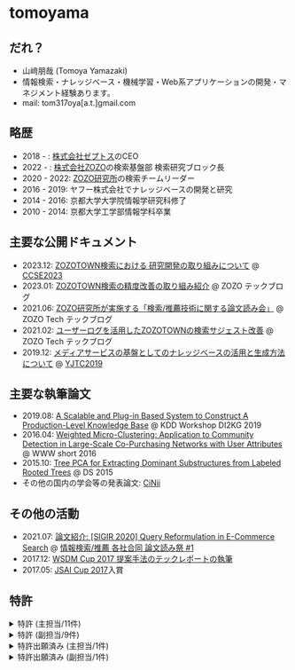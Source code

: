 # tomoyama
## だれ？
- 山﨑朋哉 (Tomoya Yamazaki)
- 情報検索・ナレッジベース・機械学習・Web系アプリケーションの開発・マネジメント経験あります。
- mail: tom317oya[a.t.]gmail.com

## 略歴
- 2018 - : [株式会社ゼプトス](https://www.zeptos.jp/)のCEO
- 2022 - : [株式会社ZOZO](https://corp.zozo.com/)の検索基盤部 検索研究ブロック長
- 2020 - 2022: [ZOZO研究所](https://research.zozo.com/)の検索チームリーダー
- 2016 - 2019: ヤフー株式会社でナレッジベースの開発と研究
- 2014 - 2016: 京都大学大学院情報学研究科修了
- 2010 - 2014: 京都大学工学部情報学科卒業

## 主要な公開ドキュメント
- 2023.12: [ZOZOTOWN検索における 研究開発の取り組みについて](https://speakerdeck.com/tomoyayama/2023-ccse-zozotownjian-suo-niokeru-yan-jiu-kai-fa-noqu-rizu-minituite) @ [CCSE2023](https://ccse.jp/2023/)
- 2023.01: [ZOZOTOWN検索の精度改善の取り組み紹介](https://techblog.zozo.com/entry/search-relevance-improvement) @ ZOZO テックブログ
- 2021.06: [ZOZO研究所が実施する「検索/推薦技術に関する論文読み会」](https://techblog.zozo.com/entry/search-recommend-articles-study-session) @ ZOZO Tech テックブログ
- 2021.02: [ユーザーログを活用したZOZOTOWNの検索サジェスト改善](https://techblog.zozo.com/entry/zozotown-search-suggestion) @ ZOZO Tech テックブログ
- 2019.12: [メディアサービスの基盤としてのナレッジベースの活用と生成方法について](https://www.docswell.com/s/ydnjp/K1M925-2019-12-12-153636#p1) @ [YJTC2019](https://techblog.yahoo.co.jp/entry/20191213789272/)

## 主要な執筆論文
- 2019.08: [A Scalable and Plug-in Based System to Construct A Production-Level Knowledge Base](https://www.semanticscholar.org/paper/A-Scalable-and-Plug-in-Based-System-to-Construct-A-Yamazaki-Nishi/1a2eb73aa65ffd5fe5ed1dc9eb5419f7b1353da8) @ KDD Workshop DI2KG 2019
- 2016.04: [Weighted Micro-Clustering: Application to Community Detection in Large-Scale Co-Purchasing Networks with User Attributes](https://dl.acm.org/doi/10.1145/2872518.2889406) @ WWW short 2016
- 2015.10: [Tree PCA for Extracting Dominant Substructures from Labeled Rooted Trees](https://link.springer.com/chapter/10.1007/978-3-319-24282-8_27) @ DS 2015
- その他の国内の学会等の発表論文: [CiNii](https://ci.nii.ac.jp/search?q=%E5%B1%B1%E5%B4%8E%E6%9C%8B%E5%93%89&range=0&count=&sortorder=&type=0)

## その他の活動
- 2021.07: [論文紹介: [SIGIR 2020] Query Reformulation in E-Commerce Search](https://speakerdeck.com/tomoyayama/sigir-2020-query-reformulation-in-e-commerce-search) @ [情報検索/推薦 各社合同 論文読み祭 #1](https://m3-engineer.connpass.com/event/217338/)
- 2017.12: [WSDM Cup 2017 提案手法のテックレポートの執筆](https://arxiv.org/abs/1712.06921)
- 2017.05: [JSAI Cup 2017](https://www.ai-gakkai.or.jp/jsai2017/jsai-cup_report/)入賞

## 特許
<details>
  <summary>特許 (主担当/11件) </summary>
  <div>
    <ul>
      <li>登録日: 2023/08/15 <a href="https://www.j-platpat.inpit.go.jp/c1800/PU/JP-2020-154583/3490AAA1A23D324BD2306BCDC179DB44845CB829C9F6EFFD0C0A804029C4458D/11/ja" rel="nofollow">特許第7351627号</a>
        <ul dir="auto">
          <li>label spreading法によるクリックログを用いた二部グラフ構築によるエンティティのクラス推定について</li>
        </ul>
      </li>
      <li>登録日: 2023/07/11 <a href="https://www.j-platpat.inpit.go.jp/c1800/PU/JP-2023-047931/F0BD0DEEAB78D539024A1D7BE5A4B4ABF8615770F979C06558C06EC9B1497A92/11/ja" rel="nofollow"> 特許第7303855号 </a>
        <ul dir="auto">
          <li>ECサイトの表示順の精度を、他サイトの情報をデータ量の効率化を図るとともに、個人情報流出を防ぎつつ、促進する機能について</li>
        </ul>
      </li>
      <li>登録日: 2023/04/04 <a href="https://www.j-platpat.inpit.go.jp/c1800/PU/JP-2021-152905/9355710C8DF6AF5BB0548E16B88CC869B5EC7C1896330CF7F387F2C480A5258A/11/ja" rel="nofollow">特許第7273888号</a>
        <ul dir="auto">
          <li>ナレッジベース生成装置について</li>
        </ul>
      </li>
      <li>登録日: 2022/06/16 <a href="https://www.j-platpat.inpit.go.jp/c1800/PU/JP-2020-154346/2DD4B4FDFB50C6FF8F7ADCBE98242BDA31AC4A7E42A9580252F9A11617036767/11/ja" rel="nofollow">特許第7090574号</a>
        <ul dir="auto">
          <li>グラフアルゴリズムを用いたエンティティマッチングについて</li>
        </ul>
      </li>
      <li>登録日: 2022/02/18 <a href="https://www.j-platpat.inpit.go.jp/c1800/PU/JP-7027606/5D7FBF473697F9E48BC88043B84F1865554ECB33FF1C91E2B3439A9F4398E1EA/15/ja">特許第7027606号</a></li>
        <ul>
          <li>ECサイトの表示順の精度を、他サイトの情報をデータ量の効率化を図るとともに、促進する機能について</li>
        </ul>
      <li>登録日: 2021/12/28 <a href="https://www.j-platpat.inpit.go.jp/c1800/PU/JP-2019-020939/7F06880B55EC307019EEBCC928AF0041C8A6D81096301E548CA3DEC73E907171/11/ja">特許第7001380号</a></li>
        <ul>
          <li>セッション情報を用いたショッピングCV予測について</li>
      </ul>
      <li>登録日: 2021/11/19 <a href="https://www.j-platpat.inpit.go.jp/c1800/PU/JP-6980578/E6773F7A7A31C081E89829FC97606B0FBA4CBF3115081ED50A0F2594791EF181/15/ja">特許第6980578号</a></li>
        <ul>
          <li>データソースの粒度の違いを考慮したエンタメ情報のナレッジベースへの取り込みについて</li>
        </ul>
      <li>登録日: 2021/07/26 <a href="https://www.j-platpat.inpit.go.jp/c1800/PU/JP-6917972/BCC8734609B54A63E71AEC8FFD76A3C3E11C6FD88A16780DD08869BA4AD92CA7/15/ja">特許第6917972号</a></li>
        <ul>
          <li>ネットワーク上における主体を所望の関係性に基づいて連結するグラフの適切な生成について</li>
        </ul>
      <li>登録日: 2021/05/10 <a href="https://www.j-platpat.inpit.go.jp/c1800/PU/JP-2020-190997/044035552A8BEE581FFE249B7D3F77440B521217EDC1B3F792D75D7A5B86FFC5/11/ja">特許第6882372号</a></li>
        <ul>
          <li>ナレッジベース生成装置について</li>
        </ul>
      <li>登録日: 2021/03/22 <a href="https://www.j-platpat.inpit.go.jp/c1800/PU/JP-2019-020940/FFE2ACE1D1C2793D1BCBC7E2DD61D2DD4C2CCEFD4EB4E0CC7B1E9D241052F632/11/ja">特許第6856466号</a></li>
        <ul>
          <li>過去クリックログを用いた意図解析について</li>
        </ul>
      <li>登録日: 2019/01/11 <a href="https://www.j-platpat.inpit.go.jp/c1800/PU/JP-2016-46694/6F79DA1E3B792DACB6BE494E39B4F92EBD06144D51D03E6F4EF80E0BC32562B4/10/ja">特許第6462611号</a></li>
        <ul>
          <li>重み付きグラフへのマイクロクラスタリングの拡張について</li>
        </ul>
    </ul>
  </div>
</details>

<details>
  <summary>特許 (副担当/9件) </summary>
  <div dir="auto">
    <ul dir="auto">
      <li>登録日: 2023/08/29 <a href="https://www.j-platpat.inpit.go.jp/c1800/PU/JP-2021-018596/4B3FDCF371F465459C04441E25D753BBE69E0DB79C1C5E036B6D13C51406EB9C/11/ja" rel="nofollow">特許第7350549号</a>
        <ul dir="auto">
          <li>導来同値により思考のやわらかさを実現する手法</li>
        </ul>
      </li>
      <li>登録日: 2022/07/28 <a href="https://www.j-platpat.inpit.go.jp/c1800/PU/JP-2019-200742/E92D198DE941D3EB306C088963D6BCE5E9DD8358D9BF00D3F476F93BCEEEFF57/11/ja" rel="nofollow">特許第7113661号</a>
        <ul dir="auto">
          <li>グラフのフーリエ変換による分解情報生成</li>
          <li>技術ネットワークの分解状態でのグラフ成長予測手法</li>
        </ul>
      </li>
      <li>登録日: 2022/05/10 <a href="https://www.j-platpat.inpit.go.jp/c1800/PU/JP-2019-200738/DA95D850DB7566E582F1B694F2363405C5E4058BFA70BC6A61150B465508D8AE/11/ja" rel="nofollow">特許第7071213号</a>
        <ul dir="auto">
          <li>グラフのトポロジ構造に着眼した類似性発見手法</li>
          <li>複数の大規模で複雑に成長をしているグラフの類似構造の把握手法</li>
        </ul>
      </li>
      <li>登録日: 2022/04/04 <a href="https://www.j-platpat.inpit.go.jp/c1800/PU/JP-2019-200743/ACCBCAF2B2D24540AB9DBA75721BC20C42B55A0BF3803D8BE32B414E9F68D480/11/ja" rel="nofollow">特許第7054645号</a>
        <ul dir="auto">
          <li>DNNの可塑性に着目したモデルの精度向上の手法</li>
          <li>DNNの塑性変形による過学習抑制手法</li>
        </ul>
      </li>
      <li>登録日: 2022/02/28 <a href="https://www.j-platpat.inpit.go.jp/c1800/PU/JP-2019-200737/40BAC8C7D55B807B241948AF8E89CECB4A372FB740F42A542DBC4CE73217A1FE/11/ja" rel="nofollow">特許第7032233号</a>
        <ul dir="auto">
          <li>動的PRに基づくグラフの成長予測手法</li>
          <li>動的ネットワークの成長を考慮したノード評価手法</li>
        </ul>
      </li>
      <li>登録日: 2021/12/28 <a href="https://www.j-platpat.inpit.go.jp/c1800/PU/JP-2020-013395/8D13550C0B08FC08B16925FA1C1636620182BE571ED28952F46D5B94AC63315A/11/ja" rel="nofollow">特許第7001559号</a>
        <ul dir="auto">
          <li>サービスの起案から提供までを自動化する手法</li>
        </ul>
      </li>
      <li>登録日: 2021/12/09 <a href="https://www.j-platpat.inpit.go.jp/c1800/PU/JP-6991124/0CC22A68B94D86B9EDD9828E7E9263F8D0A8DD4940FCC0D43F7BA399A8EA05B1/15/ja" rel="nofollow">特許第6991124号</a>
        <ul dir="auto">
          <li>イノベーションを起こす技術の抽出を図る手法</li>
        </ul>
      </li>
      <li>登録日: 2021/11/04 <a href="https://www.j-platpat.inpit.go.jp/c1800/PU/JP-2020-135153/0C70929238D9A4ED5BD5FB6E7027F396C71FF642F1CF4472480F48DA6912BFA7/11/ja" rel="nofollow">特許第6971270号</a>
        <ul dir="auto">
          <li>思考概念を取り入れた人工知能手法</li>
        </ul>
      </li>
      <li>登録日: 2021/09/09 <a href="https://www.j-platpat.inpit.go.jp/c1800/PU/JP-2020-038557/7D49589B43A2267B5BE869B7B71166A51AA6D902C7443895CA91A49CA28D869F/11/ja" rel="nofollow">特許第6942104号</a>
        <ul dir="auto">
          <li>タイヒミュラー空間を活用した複雑グラフの同相判定手法</li>
        </ul>
      </li>
    </ul>
  </div>
</details>

<details>
  <summary>特許出願済み (主担当/1件) </summary>
  <div dir="auto">
    <ul dir="auto">
      <li>出願日: 2017/09/14  <!-- <a href="https://www.j-platpat.inpit.go.jp/c1800/PU/JP-2019-053469/21D2C5B7CBA1DFFA0F77A8309DBA8B7A4F2687E75AFFAF2797C6BD63B287E151/11/ja" rel="nofollow"> --> 特開2019-053469<!-- </a> -->
        <ul dir="auto">
          <li>ナレッジベース生成における、MatcherとリテラルのURI化部分について</li>
        </ul>
      </li>
    </ul>
  </div>
</details>

<details>
  <summary>特許出願済み (副担当/1件) </summary>
  <div dir="auto">
    <ul dir="auto">
      <li>出願日: 2019/02/25 16/284383 (US01)
        <ul dir="auto">
          <li>動的ネットワークの成長を考慮したノード評価手法</li>
        </ul>
      </li>
    </ul>
  </div>
</details>
